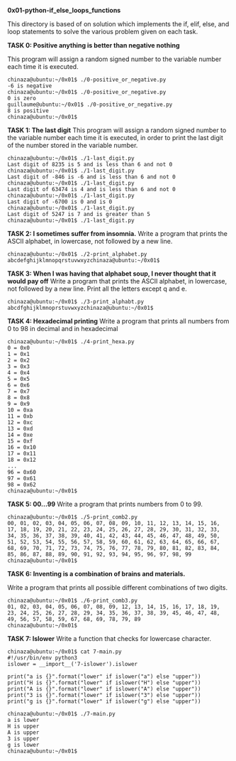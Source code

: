 **0x01-python-if_else_loops_functions**

This directory is based of on solution which implements the if, elif, else, and loop statements to solve the various problem given on each task.

**TASK 0: Positive anything is better than negative nothing**

This program will assign a random signed number to the variable number each time it is executed. 

```
chinaza@ubuntu:~/0x01$ ./0-positive_or_negative.py 
-6 is negative
chinaza@ubuntu:~/0x01$ ./0-positive_or_negative.py 
0 is zero
guillaume@ubuntu:~/0x01$ ./0-positive_or_negative.py 
8 is positive
chinaza@ubuntu:~/0x01$ 
```

**TASK 1: The last digit**
This program will assign a random signed number to the variable number each time it is executed, in order to print the last digit of the number stored in the variable number.

```
chinaza@ubuntu:~/0x01$ ./1-last_digit.py
Last digit of 8235 is 5 and is less than 6 and not 0
chinaza@ubuntu:~/0x01$ ./1-last_digit.py
Last digit of -846 is -6 and is less than 6 and not 0
chinaza@ubuntu:~/0x01$ ./1-last_digit.py
Last digit of 63474 is 4 and is less than 6 and not 0
chinaza@ubuntu:~/0x01$ ./1-last_digit.py
Last digit of -6700 is 0 and is 0
chinaza@ubuntu:~/0x01$ ./1-last_digit.py
Last digit of 5247 is 7 and is greater than 5
chinaza@ubuntu:~/0x01$ ./1-last_digit.py
```

**TASK 2: I sometimes suffer from insomnia.**
Write a program that prints the ASCII alphabet, in lowercase, not followed by a new line.
```
chinaza@ubuntu:~/0x01$ ./2-print_alphabet.py
abcdefghijklmnopqrstuvwxyzchinaza@ubuntu:~/0x01$
```

**TASK 3: When I was having that alphabet soup, I never thought that it would pay off**
Write a program that prints the ASCII alphabet, in lowercase, not followed by a new line. Print all the letters except q and e.

```
chinaza@ubuntu:~/0x01$ ./3-print_alphabt.py
abcdfghijklmnoprstuvwxyzchinaza@ubuntu:~/0x01$
```

**TASK 4: Hexadecimal printing**
Write a program that prints all numbers from 0 to 98 in decimal and in hexadecimal

```
chinaza@ubuntu:~/0x01$ ./4-print_hexa.py
0 = 0x0
1 = 0x1
2 = 0x2
3 = 0x3
4 = 0x4
5 = 0x5
6 = 0x6
7 = 0x7
8 = 0x8
9 = 0x9
10 = 0xa
11 = 0xb
12 = 0xc
13 = 0xd
14 = 0xe
15 = 0xf
16 = 0x10
17 = 0x11
18 = 0x12
...
96 = 0x60
97 = 0x61
98 = 0x62
chinaza@ubuntu:~/0x01$
```

**TASK 5: 00...99**
Write a program that prints numbers from 0 to 99.

```
chinaza@ubuntu:~/0x01$ ./5-print_comb2.py
00, 01, 02, 03, 04, 05, 06, 07, 08, 09, 10, 11, 12, 13, 14, 15, 16, 17, 18, 19, 20, 21, 22, 23, 24, 25, 26, 27, 28, 29, 30, 31, 32, 33, 34, 35, 36, 37, 38, 39, 40, 41, 42, 43, 44, 45, 46, 47, 48, 49, 50, 51, 52, 53, 54, 55, 56, 57, 58, 59, 60, 61, 62, 63, 64, 65, 66, 67, 68, 69, 70, 71, 72, 73, 74, 75, 76, 77, 78, 79, 80, 81, 82, 83, 84, 85, 86, 87, 88, 89, 90, 91, 92, 93, 94, 95, 96, 97, 98, 99
chinaza@ubuntu:~/0x01$ 
```

**TASK 6:  Inventing is a combination of brains and materials.**

Write a program that prints all possible different combinations of two digits.
```
chinaza@ubuntu:~/0x01$ ./6-print_comb3.py
01, 02, 03, 04, 05, 06, 07, 08, 09, 12, 13, 14, 15, 16, 17, 18, 19, 23, 24, 25, 26, 27, 28, 29, 34, 35, 36, 37, 38, 39, 45, 46, 47, 48, 49, 56, 57, 58, 59, 67, 68, 69, 78, 79, 89
chinaza@ubuntu:~/0x01$ 
```

**TASK 7: Islower**
Write a function that checks for lowercase character.

```
chinaza@ubuntu:~/0x01$ cat 7-main.py
#!/usr/bin/env python3
islower = __import__('7-islower').islower

print("a is {}".format("lower" if islower("a") else "upper"))
print("H is {}".format("lower" if islower("H") else "upper"))
print("A is {}".format("lower" if islower("A") else "upper"))
print("3 is {}".format("lower" if islower("3") else "upper"))
print("g is {}".format("lower" if islower("g") else "upper"))

chinaza@ubuntu:~/0x01$ ./7-main.py
a is lower
H is upper
A is upper
3 is upper
g is lower
chinaza@ubuntu:~/0x01$
```
